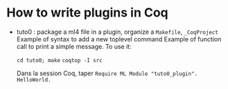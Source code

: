 How to write plugins in Coq
===========================

  * tuto0 : package a ml4 file in a plugin, organize a `Makefile`, `_CoqProject`
    Example of syntax to add a new toplevel command
    Example of function call to print a simple message.
    To use it:

    `cd tuto0; make`
    `coqtop -I src`

    Dans la session Coq, taper `Require ML Module "tuto0_plugin". HelloWorld.`
